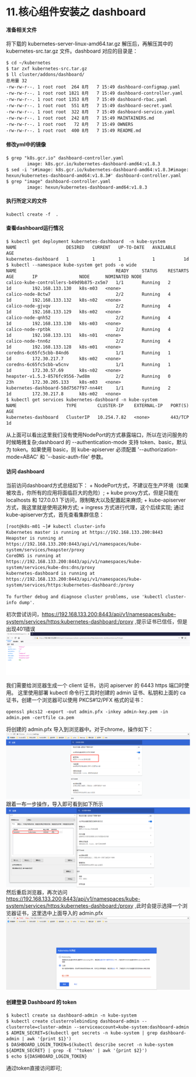 # 11.核心组件安装之 dashboard
#### 准备相关文件
将下载的 kubernetes-server-linux-amd64.tar.gz 解压后，再解压其中的 kubernetes-src.tar.gz 文件。dashboard 对应的目录是：
```
$ cd ~/kubernetes
$ tar zxf kubernetes-src.tar.gz
$ ll cluster/addons/dashboard/
总用量 32
-rw-rw-r--. 1 root root  264 8月   7 15:49 dashboard-configmap.yaml
-rw-rw-r--. 1 root root 1821 8月   7 15:49 dashboard-controller.yaml
-rw-rw-r--. 1 root root 1353 8月   7 15:49 dashboard-rbac.yaml
-rw-rw-r--. 1 root root  551 8月   7 15:49 dashboard-secret.yaml
-rw-rw-r--. 1 root root  322 8月   7 15:49 dashboard-service.yaml
-rw-rw-r--. 1 root root  242 8月   7 15:49 MAINTAINERS.md
-rw-rw-r--. 1 root root   72 8月   7 15:49 OWNERS
-rw-rw-r--. 1 root root  400 8月   7 15:49 README.md
```
#### 修改yml中的镜像
```
$ grep "k8s.gcr.io" dashboard-controller.yaml 
        image: k8s.gcr.io/kubernetes-dashboard-amd64:v1.8.3
$ sed -i 's#image: k8s.gcr.io/kubernetes-dashboard-amd64:v1.8.3#image: hexun/kubernetes-dashboard-amd64:v1.8.3#' dashboard-controller.yaml 
$ grep "image" dashboard-controller.yaml 
        image: hexun/kubernetes-dashboard-amd64:v1.8.3
```
#### 执行所定义的文件
```
kubectl create -f  .
```
#### 查看dashboard运行情况
```
$ kubectl get deployment kubernetes-dashboard  -n kube-system
NAME                   DESIRED   CURRENT   UP-TO-DATE   AVAILABLE   AGE
kubernetes-dashboard   1         1         1            1           1d
$ kubectl --namespace kube-system get pods -o wide
NAME                                      READY     STATUS    RESTARTS   AGE       IP                NODE      NOMINATED NODE
calico-kube-controllers-b49d9b875-zx5m7   1/1       Running   2          1d        192.168.133.130   k8s-m03   <none>
calico-node-8ctw7                         2/2       Running   4          1d        192.168.133.132   k8s-n02   <none>
calico-node-gjvqv                         2/2       Running   4          1d        192.168.133.129   k8s-m02   <none>
calico-node-qnh52                         2/2       Running   4          1d        192.168.133.130   k8s-m03   <none>
calico-node-rptbk                         2/2       Running   4          1d        192.168.133.131   k8s-n01   <none>
calico-node-tnn6z                         2/2       Running   4          1d        192.168.133.128   k8s-m01   <none>
coredns-6c65fc5cbb-84nd6                  1/1       Running   1          1d        172.30.217.7      k8s-m02   <none>
coredns-6c65fc5cbb-w5cnv                  1/1       Running   1          1d        172.30.57.69      k8s-n02   <none>
heapster-v1.5.3-8576fc9556-7wd8m          2/2       Running   0          23h       172.30.205.133    k8s-m03   <none>
kubernetes-dashboard-58d7567f97-nn44t     1/1       Running   2          1d        172.30.217.8      k8s-m02   <none>
$ kubectl get services kubernetes-dashboard -n kube-system
NAME                   TYPE        CLUSTER-IP    EXTERNAL-IP   PORT(S)   AGE
kubernetes-dashboard   ClusterIP   10.254.7.82   <none>        443/TCP   1d
```
从上面可以看出这里我们没有使用NodePort的方式暴露端口，所以在访问服务的时候略微复杂;dashboard 的 --authentication-mode 支持 token、basic，默认为 token。如果使用 basic，则 kube-apiserver 必须配置 '--authorization-mode=ABAC' 和 '--basic-auth-file' 参数。
#### 访问 dashboard
当前访问dashboard方式总结如下：
    + NodePort方式，不建议在生产环境（如果被攻击，你所有的应用将面临巨大的危险）;
    + kube proxy方式，但是只能在localhosts 和 127.0.0.1 下访问，限制略大以及配置起来麻烦;
    + kube-apiserver方式，我这里就是使用这种方式;
    + ingress 方式进行代理，这个后续实现;
通过kube-apiserver方式，首先查看集群信息：
```
[root@k8s-m01 ~]# kubectl cluster-info
Kubernetes master is running at https://192.168.133.200:8443
Heapster is running at https://192.168.133.200:8443/api/v1/namespaces/kube-system/services/heapster/proxy
CoreDNS is running at https://192.168.133.200:8443/api/v1/namespaces/kube-system/services/kube-dns:dns/proxy
kubernetes-dashboard is running at https://192.168.133.200:8443/api/v1/namespaces/kube-system/services/https:kubernetes-dashboard:/proxy

To further debug and diagnose cluster problems, use 'kubectl cluster-info dump'.
```
初次尝试访问，https://192.168.133.200:8443/api/v1/namespaces/kube-system/services/https:kubernetes-dashboard:/proxy ,提示证书已信任，但是出现401错误
![ssl-success](images/htts-error.png)

我们需要给浏览器生成一个 client 证书，访问 apiserver 的 6443 https 端口时使用。
这里使用部署 kubectl 命令行工具时创建的 admin 证书、私钥和上面的 ca 证书，创建一个浏览器可以使用 PKCS#12/PFX 格式的证书：
```
openssl pkcs12 -export -out admin.pfx -inkey admin-key.pem -in admin.pem -certfile ca.pem
```
将创建的 admin.pfx 导入到浏览器中。对于chrome，操作如下：
![ssl-success](images/chrome-set.png)
跟着一布一步操作，导入即可看到如下所示
![ssl-success](images/chrome-key.png)
然后重启浏览器，再次访问 https://192.168.133.200:8443/api/v1/namespaces/kube-system/services/https:kubernetes-dashboard:/proxy ,此时会提示选择一个浏览器证书，这里选中上面导入的 admin.pfx
![ssl-success](images/htts-succ.png)
####  创建登录 Dashboard 的 token
```
$ kubectl create sa dashboard-admin -n kube-system
$ kubectl create clusterrolebinding dashboard-admin --clusterrole=cluster-admin --serviceaccount=kube-system:dashboard-admin
$ ADMIN_SECRET=$(kubectl get secrets -n kube-system | grep dashboard-admin | awk '{print $1}')
$ DASHBOARD_LOGIN_TOKEN=$(kubectl describe secret -n kube-system ${ADMIN_SECRET} | grep -E '^token' | awk '{print $2}')
$ echo ${DASHBOARD_LOGIN_TOKEN}
```
通过token直接访问即可;
